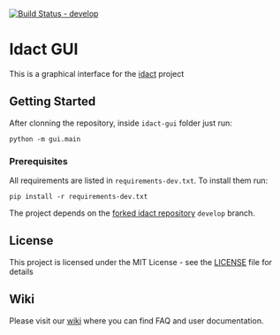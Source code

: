 [![Build Status - develop](https://travis-ci.com/intdata-bsc/idact-gui.svg?branch=develop)](https://travis-ci.com/intdata-bsc/idact-gui)

# Idact GUI

This is a graphical interface for the [idact](https://github.com/garstka/idact) project

## Getting Started

After clonning the repository, inside `idact-gui` folder just run:

```
python -m gui.main
```

### Prerequisites

All requirements are listed in `requirements-dev.txt`. To install them run:

```
pip install -r requirements-dev.txt
```

The project depends on the [forked idact repository](https://github.com/intdata-bsc/idact) `develop` branch.

## License

This project is licensed under the MIT License - see the [LICENSE](LICENSE) file for details

## Wiki

Please visit our [wiki](https://github.com/intdata-bsc/idact-gui/wiki) where you can find FAQ and user documentation.
